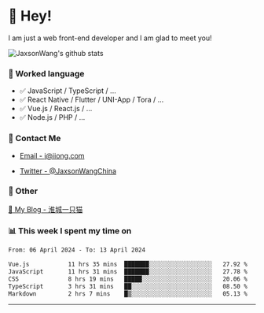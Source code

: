 # 👋 Hey!

I am just a web front-end developer and I am glad to meet you!

![JaxsonWang's github stats](https://github-readme-stats.vercel.app/api?username=JaxsonWang&&show_icons=true&&title_color=1abc9c&&icon_color=1abc9c)


### 📝 Worked language

- ✅ JavaScript / TypeScript / ...
- ✅ React Native / Flutter / UNI-App / Tora / ...
- ✅ Vue.js / React.js / ...
- ✅ Node.js / PHP / ...

### 📮 Contact Me

- [Email - i@iiong.com](mailto:i@iiong.com)

- [Twitter - @JaxsonWangChina](https://twitter.com/JaxsonWangChina)

### 🤪 Other

[📌 My Blog - 淮城一只猫](https://iiong.com)

### 📊 This week I spent my time on

<!--START_SECTION:waka-->

```txt
From: 06 April 2024 - To: 13 April 2024

Vue.js           11 hrs 35 mins  ███████░░░░░░░░░░░░░░░░░░   27.92 %
JavaScript       11 hrs 31 mins  ███████░░░░░░░░░░░░░░░░░░   27.78 %
CSS              8 hrs 19 mins   █████░░░░░░░░░░░░░░░░░░░░   20.06 %
TypeScript       3 hrs 31 mins   ██░░░░░░░░░░░░░░░░░░░░░░░   08.50 %
Markdown         2 hrs 7 mins    █▒░░░░░░░░░░░░░░░░░░░░░░░   05.13 %
```

<!--END_SECTION:waka-->

---
